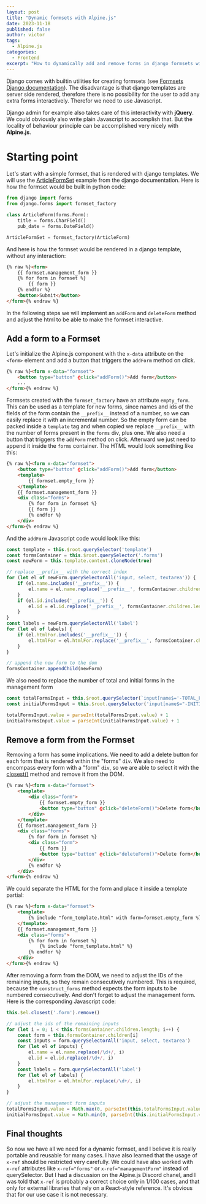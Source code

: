 ```yaml
---
layout: post
title: "Dynamic formsets with Alpine.js"
date: 2023-11-18
published: false
author: victor
tags:
  - Alpine.js
categories:
  - Frontend
excerpt: "How to dynamically add and remove forms in django formsets with Alpine.js"
---
```


Django comes with builtin utilities for creating formsets (see [Formsets Django documentation](https://docs.djangoproject.com/en/4.2/topics/forms/formsets/)).
The disadvantage is that django templates are server side rendered, therefore there is no possibility for the user to add any extra forms interactively.
Therefor we need to use Javascript.

Django admin for example also takes care of this interactivity with **jQuery**.
We could obviously also write plain Javascript to accomplish that.
But the locality of behaviour principle can be accomplished very nicely with **Alpine.js**.


# Starting point

Let's start with a simple formset, that is rendered with django templates.
We will use the [ArticleFormSet](https://docs.djangoproject.com/en/4.2/topics/forms/formsets/) example from the django documentation.
Here is how the formset would be built in python code: 

```python
from django import forms
from django.forms import formset_factory

class ArticleForm(forms.Form):
    title = forms.CharField()
    pub_date = forms.DateField()

ArticleFormSet = formset_factory(ArticleForm)
```

And here is how the formset would be rendered in a django template, without any interaction:

```html
{% raw %}<form>
    {{ formset.management_form }}
    {% for form in formset %}
        {{ form }}
    {% endfor %}
    <button>Submit</button>
</form>{% endraw %}
```

In the following steps we will implement an `addForm` and `deleteForm` method and adjust the html to be able to make the formset interactive.

## Add a form to a Formset

Let's initialize the Alpine.js component with the `x-data` attribute on the `<form>` element and add a button that triggers the `addForm` method on click.

```html
{% raw %}<form x-data="formset">
    <button type="button" @click="addForm()">Add form</button>
    ...
</form>{% endraw %}
```

Formsets created with the `formset_factory` have an attribute `empty_form`.
This can be used as a template for new forms, since names and ids of the fields of the form contain the `__prefix__` instead of a number, so we can easily replace it with an incremental number. 
So the empty form can be packed inside a `template` tag and when copied we replace `__prefix__` with the number of forms present in the `forms` div, plus one.
We also need a button that triggers the `addForm` method on click.
Afterward we just need to append it inside the `forms` container.
The HTML would look something like this:

```html
{% raw %}<form x-data="formset">
    <button type="button" @click="addForm()">Add form</button>
    <template>
        {{ formset.empty_form }}
    </template>
    {{ formset.management_form }}
    <div class="forms">
        {% for form in formset %}
        {{ form }}
        {% endfor %}
    </div>
</form>{% endraw %}
```

And the `addForm` Javascript code would look like this:

```javascript
const template = this.$root.querySelector('template')
const formsContainer = this.$root.querySelector('.forms')
const newForm = this.template.content.cloneNode(true)

// replace __prefix__ with the correct index
for (let el of newForm.querySelectorAll('input, select, textarea')) {
    if (el.name.includes('__prefix__')) {
        el.name = el.name.replace('__prefix__', formsContainer.children.length)
    }
    if (el.id.includes('__prefix__')) {
        el.id = el.id.replace('__prefix__', formsContainer.children.length)
    }
}
const labels = newForm.querySelectorAll('label')
for (let el of labels) {
    if (el.htmlFor.includes('__prefix__')) {
        el.htmlFor = el.htmlFor.replace('__prefix__', formsContainer.children.length)
    }
}

// append the new form to the dom
formsContainer.appendChild(newForm)
```

We also need to replace the number of total and initial forms in the management form

```javascript
const totalFormsInput = this.$root.querySelector(`input[name$='-TOTAL_FORMS']`)
const initialFormsInput = this.$root.querySelector('input[name$="-INITIAL_FORMS"]')

totalFormsInput.value = parseInt(totalFormsInput.value) + 1
initialFormsInput.value = parseInt(initialFormsInput.value) + 1
```


## Remove a form from the Formset

Removing a form has some implications. 
We need to add a delete button for each form that is rendered within the "forms" `div`.
We also need to encompass every form with a "form" `div`, so we are able to select it with the [closest()](https://developer.mozilla.org/en-US/docs/Web/API/Element/closest?retiredLocale=de) method and remove it from the DOM.

```html
{% raw %}<form x-data="formset">
    <template>
        <div class="form">
            {{ formset.empty_form }}
            <button type="button" @click="deleteForm()">Delete form</button>
        </div>
    </template>
    {{ formset.management_form }}
    <div class="forms">
        {% for form in formset %}
        <div class="form">
            {{ form }}
            <button type="button" @click="deleteForm()">Delete form</button>
        </div>
        {% endfor %}
    </div>
</form>{% endraw %}
```

We could separate the HTML for the form and place it inside a template partial:

```html
{% raw %}<form x-data="formset">
    <template>
        {% include "form_template.html" with form=formset.empty_form %}
    </template>
    {{ formset.management_form }}
    <div class="forms">
        {% for form in formset %}
            {% include "form_template.html" %}
        {% endfor %}
    </div>
</form>{% endraw %}
```

After removing a form from the DOM, we need to adjust the IDs of the remaining inputs, so they remain consecutively numbered.
This is required, because the `construct_forms` method expects the form inputs to be numbered consecutively.
And don't forget to adjust the management form.
Here is the corresponding Javascript code:

```javascript
this.$el.closest('.form').remove()

// adjust the ids of the remaining inputs
for (let i = 0; i < this.formsContainer.children.length; i++) {
    const form = this.formsContainer.children[i]
    const inputs = form.querySelectorAll('input, select, textarea')
    for (let el of inputs) {
        el.name = el.name.replace(/\d+/, i)
        el.id = el.id.replace(/\d+/, i)
    }
    const labels = form.querySelectorAll('label')
    for (let el of labels) {
        el.htmlFor = el.htmlFor.replace(/\d+/, i)
    }
}

// adjust the management form inputs
totalFormsInput.value = Math.max(0, parseInt(this.totalFormsInput.value) - 1)
initialFormsInput.value = Math.min(0, parseInt(this.initialFormsInput.value) - 1)
```

## Final thoughts

So now we have all we need for a dynamic formset, and I believe it is really portable and reusable for many cases.
I have also learned that the usage of `x-ref` should be restricted very carefully.
We could have also worked with `x-ref` attributes like `x-ref="forms"` or `x-ref="managementForm"` instead of querySelector.
But I had a discussion on the Alpine.js Discord chanel, and I was told that `x-ref` is probably a correct choice only in 1/100 cases, and that only for external libraries that rely on a React-style reference.
It's obvious that for our use case it is not necessary.

<!--

```html
{% raw %}<form x-data="formset">
  <template>
    <div class="form">
      {{ formset.empty_form }}
      <button type="button" @click="deleteForm()">Delete form</button>
    </div>
  </template>
  <button type="button" @click="addForm()">Add form</button>
  {{ formset.management_form }}
  <div class="forms">
    {% for form in formset %}
    <div class="form">
      {{ form }}
      <button type="button" @click="deleteForm()">Delete form</button>
    </div>
    {% endfor %}
  </div>
</form>{% endraw %}
```

```js
Alpine.data('formset', () => ({
  init() {
    this.template = this.$root.querySelector('template')
    this.formsContainer = this.$root.querySelector('.forms')
    this.totalFormsInput = this.$root.querySelector(`input[name$='-TOTAL_FORMS']`)
    this.initialFormsInput = this.$root.querySelector('input[name$="-INITIAL_FORMS"]')
  },
  addForm() {
    const newForm = this.template.content.cloneNode(true)

    // replace __prefix__ with the correct index
    for (let el of newForm.querySelectorAll('input, select, textarea')) {
      if (el.name.includes('__prefix__')) {
        el.name = el.name.replace('__prefix__', this.formsContainer.children.length)
      }
      if (el.id.includes('__prefix__')) {
        el.id = el.id.replace('__prefix__', this.formsContainer.children.length)
      }
    }
    const labels = newForm.querySelectorAll('label')
    for (let el of labels) {
      if (el.htmlFor.includes('__prefix__')) {
        el.htmlFor = el.htmlFor.replace('__prefix__', this.formsContainer.children.length)
      }
    }

    // add the new form to the dom
    this.formsContainer.appendChild(newForm)

    // adjust the management form inputs
    this.totalFormsInput.value = parseInt(this.totalFormsInput.value) + 1
    this.initialFormsInput.value = parseInt(this.initialFormsInput.value) + 1
  },
  deleteForm() {
    // remove the element from the dom
    this.$el.closest('.form').remove()

    // adjust the ids of the remaining inputs
    for (let i = 0; i < this.formsContainer.children.length; i++) {
      const form = this.formsContainer.children[i]
      const inputs = form.querySelectorAll('input, select, textarea')
      for (let el of inputs) {
        el.name = el.name.replace(/\d+/, i)
        el.id = el.id.replace(/\d+/, i)
      }
      const labels = form.querySelectorAll('label')
      for (let el of labels) {
        el.htmlFor = el.htmlFor.replace(/\d+/, i)
      }
    }

    // adjust the management form inputs
    this.totalFormsInput.value = Math.max(0, parseInt(this.totalFormsInput.value) - 1)
    this.initialFormsInput.value = Math.min(0, parseInt(this.initialFormsInput.value) - 1)
  }
}))
```

-->